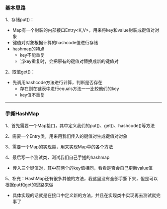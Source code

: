 ### 基本思路
1、存储put()：
* Map有一个封装的内部接口Entry<K,V>，用来将key和value封装成键值对对象
* 键值对对象根据计算的hashcode值进行存储
* hashmap的特点
  * key不能重复
  * 当key重复时，会把原有的键值对替换成新的键值对

2、取值get()：
* 先调用hashcode方法进行计算，判断是否存在
  * 存在则在链表中进行equals方法一一比较他们的key
  * key值不重复
---
### 手撕HashMap
1、首先需要一个Map接口，其中定义我们的put()、get()、hashcode()等方法

2、需要一个Entry类，用来用我们传入的键值对生成键值对对象

3、需要一个Map的实现类，用来实现Map中的各个方法

4、最后写一个测试类，测试我们自己手搓的hashmap
* 传入三个键值对，其中前两个的key值相同，看看是否会自己更新value值


5、补充：HashMap还有很多其他的方法，我这里没有全部手撕下来，但是可以根据put和get的思路来做
* 具体实现的话就是在接口中定义新的方法，并且在实现类中实现再去测试就完事了


